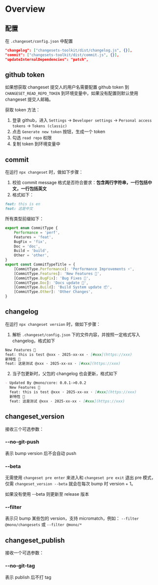 # Overview

## 配置
在 `.changeset/config.json` 中配置
```json
"changelog": ["changesets-toolkit/dist/changelog.js", {}],
"commit": ["changesets-toolkit/dist/commit.js", {}],
"updateInternalDependencies": "patch",
```

## github token 
如果想获取 changeset 提交人的用户名需要配置 github token 到 `CHANGESET_READ_REPO_TOKEN` 到环境变量中，如果没有配置则默认使用 changeset 提交人邮箱。

获取 token 方法：
1. 登录 github，进入 `Settings` -> `Developer settings` -> `Personal access tokens` -> `Tokens (classic)`
2. 点击 `Generate new token` 按钮，生成一个 token
3. 勾选 `read repo` 权限
4. 复制 token 到环境变量中

## commit
在运行 `npx changeset` 时，做如下步骤：
1. 校验 commit message 格式是否符合要求：**包含两行字符串，一行包括中文，一行包括英文**
2. 格式如下：
```md
feat: this is en
feat: 这是中文
```
所有类型前缀如下：
```ts
export enum CommitType {
	Performance = 'perf',
	Features = 'feat',
	BugFix = 'fix',
	Doc = 'doc',
	Build = 'build',
	Other = 'other',
}
export const CommitTypeTitle = {
	[CommitType.Performance]: 'Performance Improvements ⚡',
	[CommitType.Features]: 'New Features 🎉',
	[CommitType.BugFix]: 'Bug Fixes 🐞',
	[CommitType.Doc]: 'Docs update 📄',
	[CommitType.Build]: 'Build System update 📦️',
	[CommitType.Other]: 'Other Changes',
}
```

## changelog
在运行 `npx changeset version` 时，做如下步骤：
1. 解析 `.changeset/config.json` 下的文件内容，并按照一定格式写入 changelog，格式如下
```md
New Features 🎉
feat: this is test @xxx · 2025-xx-xx · [#xxx](https://xxx)
新特性 🎉
feat: 这是测试 @xxx · 2025-xx-xx · [#xxx](https://xxx)
```
2. 当子包更新时，父包的 changelog 也会更新，格式如下
```md
- Updated By @mono/core: 0.0.1->0.0.2
  New Features 🎉
  feat: this is test @xxx · 2025-xx-xx · [#xxx](https://xxx)
  新特性 🎉
  feat: 这是测试 @xxx · 2025-xx-xx · [#xxx](https://xxx)
```

## changeset_version
接收三个可选参数：
###  --no-git-push
表示 bump version 后不会自动 push

### --beta
无需使用 `changeset pre enter` 来进入和 `changeset pre exit` 退出 pre 模式，仅需 `changeset_version --beta` 就会在每次 bump 时 version + 1。

如果没有使用 --beta 则更新至 release 版本

### --filter
表示只 bump 某些包的 version，支持 micromatch，例如： `--filter @mono/changesets` 或 `--filter @mono/*` 

## changeset_publish
接收一个可选参数：
### --no-git-tag
表示 publish 后不打 tag
